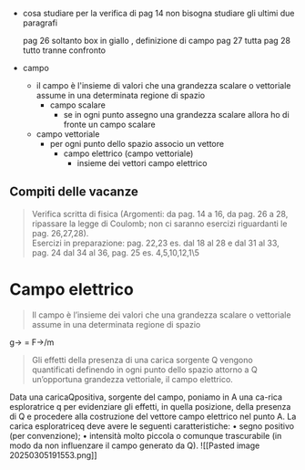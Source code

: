  - cosa studiare per la verifica
		di pag 14 non bisogna studiare gli ultimi due paragrafi 
		
	pag 26 soltanto box in giallo , definizione di campo 
	pag 27 tutta
	pag 28 tutto tranne confronto
- campo
	- il campo è l'insieme di valori che una grandezza scalare o vettoriale assume in una determinata regione di spazio 
		- campo scalare
			- se in ogni punto assegno una grandezza scalare allora ho di fronte un campo scalare
	- campo vettoriale
		- per ogni punto dello spazio associo un vettore
			- campo elettrico (campo vettoriale)
				- insieme dei vettori campo elettrico

## Compiti delle vacanze 

>Verifica scritta di fisica (Argomenti: da pag. 14 a 16, da pag. 26 a 28, ripassare la legge di Coulomb; non ci saranno esercizi riguardanti le pag. 26,27,28).  
Esercizi in preparazione: pag. 22,23 es. dal 18 al 28 e dal 31 al 33, pag. 24 dal 34 al 36, pag. 25 es. 4,5,10,12,1\5


# Campo elettrico 

>Il campo è l’insieme dei valori che una grandezza scalare o vettoriale assume in una determinata regione di spazio

g-> = F->/m

>Gli effetti della presenza di una carica sorgente Q vengono quantificati definendo in ogni punto dello spazio attorno a Q un’opportuna grandezza vettoriale, il campo elettrico.

Data una caricaQpositiva, sorgente del campo, poniamo in A una ca-rica esploratrice q per evidenziare gli effetti, in quella posizione, della presenza di Q e procedere alla costruzione del vettore campo elettrico nel punto A.
	La carica esploratriceq deve avere le seguenti caratteristiche:
	• segno positivo (per convenzione);
	• intensità molto piccola o comunque trascurabile (in modo da non influenzare il campo generato da Q).
	![[Pasted image 20250305191553.png]]

